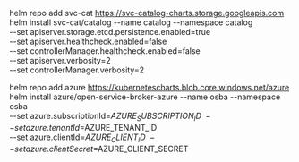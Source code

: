 helm repo add svc-cat https://svc-catalog-charts.storage.googleapis.com
helm install svc-cat/catalog --name catalog --namespace catalog \
   --set apiserver.storage.etcd.persistence.enabled=true \
   --set apiserver.healthcheck.enabled=false \
   --set controllerManager.healthcheck.enabled=false \
   --set apiserver.verbosity=2 \
   --set controllerManager.verbosity=2


helm repo add azure https://kubernetescharts.blob.core.windows.net/azure
helm install azure/open-service-broker-azure --name osba --namespace osba \
  --set azure.subscriptionId=$AZURE_SUBSCRIPTION_ID \
  --set azure.tenantId=$AZURE_TENANT_ID \
  --set azure.clientId=$AZURE_CLIENT_ID \
  --set azure.clientSecret=$AZURE_CLIENT_SECRET


